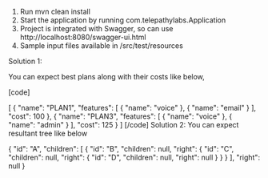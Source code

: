 
1. Run mvn clean install
2. Start the application by running com.telepathylabs.Application
3. Project is integrated with Swagger, so can use http://localhost:8080/swagger-ui.html 
4. Sample input files available in /src/test/resources

Solution 1: 

You can expect best plans along with their costs like below,

[code]

[
  {
    "name": "PLAN1",
    "features": [
      {
        "name": "voice"
      },
      {
        "name": "email"
      }
    ],
    "cost": 100
  },
  {
    "name": "PLAN3",
    "features": [
      {
        "name": "voice"
      },
      {
        "name": "admin"
      }
    ],
    "cost": 125
  }
]
[/code]
Solution 2: You can expect resultant tree like below

{
  "id": "A",
  "children": [
    {
      "id": "B",
      "children": null,
      "right": {
        "id": "C",
        "children": null,
        "right": {
          "id": "D",
          "children": null,
          "right": null
        }
      }
    }
  ],
  "right": null
}

